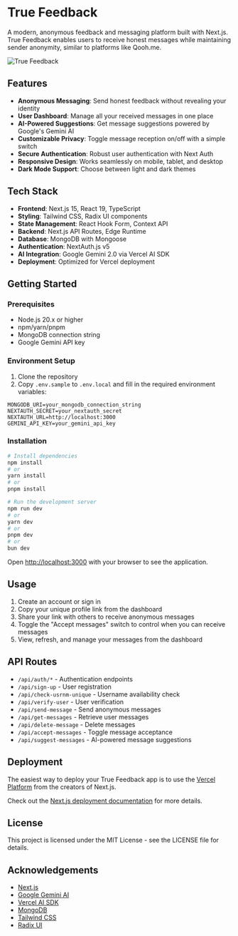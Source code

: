 # True Feedback

A modern, anonymous feedback and messaging platform built with Next.js. True Feedback enables users to receive honest messages while maintaining sender anonymity, similar to platforms like Qooh.me.

![True Feedback](public/images/logo.png)

## Features

- **Anonymous Messaging**: Send honest feedback without revealing your identity
- **User Dashboard**: Manage all your received messages in one place
- **AI-Powered Suggestions**: Get message suggestions powered by Google's Gemini AI
- **Customizable Privacy**: Toggle message reception on/off with a simple switch
- **Secure Authentication**: Robust user authentication with Next Auth
- **Responsive Design**: Works seamlessly on mobile, tablet, and desktop
- **Dark Mode Support**: Choose between light and dark themes

## Tech Stack

- **Frontend**: Next.js 15, React 19, TypeScript
- **Styling**: Tailwind CSS, Radix UI components
- **State Management**: React Hook Form, Context API
- **Backend**: Next.js API Routes, Edge Runtime
- **Database**: MongoDB with Mongoose
- **Authentication**: NextAuth.js v5
- **AI Integration**: Google Gemini 2.0 via Vercel AI SDK
- **Deployment**: Optimized for Vercel deployment

## Getting Started

### Prerequisites

- Node.js 20.x or higher
- npm/yarn/pnpm
- MongoDB connection string
- Google Gemini API key

### Environment Setup

1. Clone the repository
2. Copy `.env.sample` to `.env.local` and fill in the required environment variables:

```
MONGODB_URI=your_mongodb_connection_string
NEXTAUTH_SECRET=your_nextauth_secret
NEXTAUTH_URL=http://localhost:3000
GEMINI_API_KEY=your_gemini_api_key
```

### Installation

```bash
# Install dependencies
npm install
# or
yarn install
# or
pnpm install

# Run the development server
npm run dev
# or
yarn dev
# or
pnpm dev
# or
bun dev
```

Open [http://localhost:3000](http://localhost:3000) with your browser to see the application.

## Usage

1. Create an account or sign in
2. Copy your unique profile link from the dashboard
3. Share your link with others to receive anonymous messages
4. Toggle the "Accept messages" switch to control when you can receive messages
5. View, refresh, and manage your messages from the dashboard

## API Routes

- `/api/auth/*` - Authentication endpoints
- `/api/sign-up` - User registration
- `/api/check-usrnm-unique` - Username availability check
- `/api/verify-user` - User verification
- `/api/send-message` - Send anonymous messages
- `/api/get-messages` - Retrieve user messages
- `/api/delete-message` - Delete messages
- `/api/accept-messages` - Toggle message acceptance
- `/api/suggest-messages` - AI-powered message suggestions

## Deployment

The easiest way to deploy your True Feedback app is to use the [Vercel Platform](https://vercel.com/new) from the creators of Next.js.

Check out the [Next.js deployment documentation](https://nextjs.org/docs/app/building-your-application/deploying) for more details.

## License

This project is licensed under the MIT License - see the LICENSE file for details.

## Acknowledgements

- [Next.js](https://nextjs.org/)
- [Google Gemini AI](https://ai.google.dev/)
- [Vercel AI SDK](https://sdk.vercel.ai/docs)
- [MongoDB](https://www.mongodb.com/)
- [Tailwind CSS](https://tailwindcss.com/)
- [Radix UI](https://www.radix-ui.com/)
